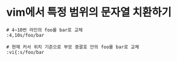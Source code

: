 # vim에서 특정 범위의 문자열 치환하기

```
# 4~10번 라인의 foo를 bar로 교체
:4,10s/foo/bar

# 현재 커서 위치 기준으로 부모 중괄호 안의 foo를 bar로 교체
:vi{:s/foo/bar
```
